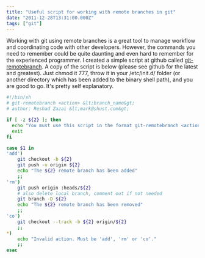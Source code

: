 ```yaml
---
title: "Useful script for working with remote branches in git"
date: "2011-12-28T13:31:00.000Z"
tags: ["git"]
---
```


Working with git using remote branches is a great tool to manage workflow and coordinating code with other developers. However, the commands you need to remember could be quite daunting and even hard to remember for the experienced programmer. I created a simple script at github called <a href="https://github.com/markshust/git-remotebranch/blob/master/git-remotebranch" target="_blank">git-remotebranch</a>. A copy of the script is below (please see github for the latest and greatest). Just chmod it 777, throw it in your /etc/init.d/ folder (or another directory which has been added to the binary shell path), and you are good to go. It's pretty self explanatory.

```bash
#!/bin/sh
# git-remotebranch <action> &lt;branch_name&gt;
# author: Reshad Zazai &lt;mark@shust.com&gt;

if [ -z ${2} ]; then
  echo "You must use this script in the format git-remotebranch <action> &lt;branch_name&gt;"
  exit
fi

case $1 in
'add')
    git checkout -b ${2}
    git push -u origin ${2}
    echo "The ${2} remote branch has been added"
    ;;
'rm')
    git push origin :heads/${2}
    # also delete local branch, comment out if not needed
    git branch -D ${2}
    echo "The ${2} remote branch has been removed"
    ;;
'co')
    git checkout --track -b ${2} origin/${2}
    ;;
*)
    echo "Invalid action. Must be 'add', 'rm' or 'co'."
    ;;
esac
```
